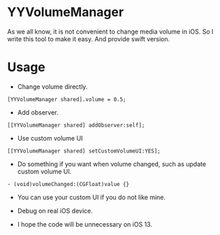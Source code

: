 # YYVolumeManager

As we all know, it is not convenient to change media volume in iOS. So I write this tool to make it easy. And provide swift version.

# Usage

* Change volume directly.
```
[YYVolumeManager shared].volume = 0.5;
```

* Add observer.
```
[[YYVolumeManager shared] addObserver:self];
```

* Use custom volume UI
```
[[YYVolumeManager shared] setCustomVolumeUI:YES];
```

* Do something if you want when volume changed, such as update custom volume UI.
```
- (void)volumeChanged:(CGFloat)value {}
```

* You can use your custom UI if you do not like mine.
* Debug on real iOS device.

* I hope the code will be unnecessary on iOS 13.